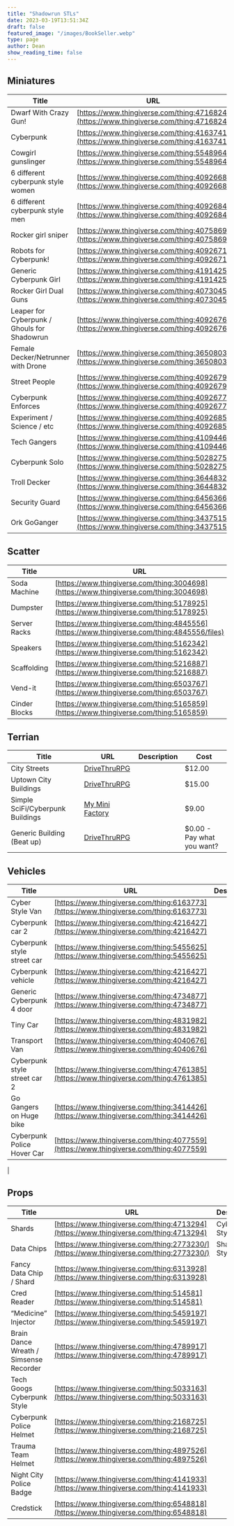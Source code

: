 ```yaml
---
title: "Shadowrun STLs"
date: 2023-03-19T13:51:34Z
draft: false
featured_image: "/images/BookSeller.webp"
type: page
author: Dean
show_reading_time: false
---
```



## Miniatures
|Title  |    URL    | Description      | Cost |
|-------|-----------|------------------|------|
|Dwarf With Crazy Gun!|[https://www.thingiverse.com/thing:4716824](https://www.thingiverse.com/thing:4716824)||Free|
|Cyberpunk |[https://www.thingiverse.com/thing:4163741](https://www.thingiverse.com/thing:4163741)|Male Character|Free|
|Cowgirl gunslinger|[https://www.thingiverse.com/thing:5548964](https://www.thingiverse.com/thing:5548964)||Free|
|6 different cyberpunk style women|[https://www.thingiverse.com/thing:4092668](https://www.thingiverse.com/thing:4092668)||Free|
|6 different cyberpunk style men|[https://www.thingiverse.com/thing:4092684](https://www.thingiverse.com/thing:4092684)||Free|
|Rocker girl sniper|[https://www.thingiverse.com/thing:4075869](https://www.thingiverse.com/thing:4075869)||Free|
|Robots for Cyberpunk!|[https://www.thingiverse.com/thing:4092671](https://www.thingiverse.com/thing:4092671)||Free|
|Generic Cyberpunk Girl|[https://www.thingiverse.com/thing:4191425](https://www.thingiverse.com/thing:4191425)||Free|
|Rocker Girl Dual Guns|[https://www.thingiverse.com/thing:4073045](https://www.thingiverse.com/thing:4073045)||Free|
|Leaper for Cyberpunk  / Ghouls for Shadowrun|[https://www.thingiverse.com/thing:4092676](https://www.thingiverse.com/thing:4092676)||Free|
|Female Decker/Netrunner with Drone|[https://www.thingiverse.com/thing:3650803](https://www.thingiverse.com/thing:3650803)||Free|
|Street People|[https://www.thingiverse.com/thing:4092679](https://www.thingiverse.com/thing:4092679)||Free|
|Cyberpunk Enforces   |[https://www.thingiverse.com/thing:4092677](https://www.thingiverse.com/thing:4092677)||Free|
|Experiment / Science / etc    |[https://www.thingiverse.com/thing:4092685](https://www.thingiverse.com/thing:4092685)||Free|
|Tech Gangers    |[https://www.thingiverse.com/thing:4109446](https://www.thingiverse.com/thing:4109446)||Free|
|Cyberpunk Solo    |[https://www.thingiverse.com/thing:5028275](https://www.thingiverse.com/thing:5028275)||Free|
|Troll Decker    |[https://www.thingiverse.com/thing:3644832](https://www.thingiverse.com/thing:3644832)||Free|
|Security Guard    |[https://www.thingiverse.com/thing:6456366](https://www.thingiverse.com/thing:6456366)||Free|
|Ork GoGanger    |[https://www.thingiverse.com/thing:3437515](https://www.thingiverse.com/thing:3437515)||Free|


## Scatter
|Title  |    URL    | Description      | Cost |
|-------|-----------|------------------|------|
|Soda Machine|[https://www.thingiverse.com/thing:3004698](https://www.thingiverse.com/thing:3004698)|| Free |
|Dumpster|[https://www.thingiverse.com/thing:5178925](https://www.thingiverse.com/thing:5178925)|| Free |
|Server Racks|[https://www.thingiverse.com/thing:4845556](https://www.thingiverse.com/thing:4845556/files)|| Free |
|Speakers|[https://www.thingiverse.com/thing:5162342](https://www.thingiverse.com/thing:5162342)|| Free |
|Scaffolding|[https://www.thingiverse.com/thing:5216887](https://www.thingiverse.com/thing:5216887)|| Free |
|Vend-it|[https://www.thingiverse.com/thing:6503767](https://www.thingiverse.com/thing:6503767)|| Free |
|Cinder Blocks|[https://www.thingiverse.com/thing:5165859](https://www.thingiverse.com/thing:5165859)||Free|

## Terrian
|Title  |    URL    | Description      | Cost |
|-------|-----------|------------------|------|
|City Streets|[DriveThruRPG](https://www.drivethrurpg.com/en/product/405382/aeurbn1-modern-urban-streets-and-sidewalks?affiliate_id=135005)||$12.00|
|Uptown City Buildings|[DriveThruRPG](https://www.drivethrurpg.com/en/product/268918/tycho-city-uptown?affiliate_id=135005)||$15.00|
|Simple SciFi/Cyberpunk Buildings|[My Mini Factory](https://www.myminifactory.com/object/3d-print-aetych01-simple-buildings-179075)||$9.00|
|Generic Building (Beat up) |[DriveThruRPG](https://www.drivethrurpg.com/en/product/465753/aetych10-tycho-city-free-rent-district?affiliate_id=135005)||$0.00 - Pay what you want?|


## Vehicles
|Title  |    URL    | Description      | Cost |
|-------|-----------|------------------|------|
|Cyber Style Van | [https://www.thingiverse.com/thing:6163773](https://www.thingiverse.com/thing:6163773)||Free|
|Cyberpunk car 2| [https://www.thingiverse.com/thing:4216427](https://www.thingiverse.com/thing:4216427)||Free|
|Cyberpunk style street car|[https://www.thingiverse.com/thing:5455625](https://www.thingiverse.com/thing:5455625)||Free|
|Cyberpunk vehicle|[https://www.thingiverse.com/thing:4216427](https://www.thingiverse.com/thing:4216427)||Free|
|Generic Cyberpunk 4 door|[https://www.thingiverse.com/thing:4734877](https://www.thingiverse.com/thing:4734877)||Free|
|Tiny Car|[https://www.thingiverse.com/thing:4831982](https://www.thingiverse.com/thing:4831982)||Free|
|Transport Van|[https://www.thingiverse.com/thing:4040676](https://www.thingiverse.com/thing:4040676)||Free|
|Cyberpunk style street car 2|[https://www.thingiverse.com/thing:4761385](https://www.thingiverse.com/thing:4761385)||Free|
|Go Gangers on Huge bike|[https://www.thingiverse.com/thing:3414426](https://www.thingiverse.com/thing:3414426)||Free|
|Cyberpunk Police Hover Car|[https://www.thingiverse.com/thing:4077559](https://www.thingiverse.com/thing:4077559)||Free|
|


## Props
|Title  |    URL    | Description      | Cost |
|-------|-----------|------------------|------|
|Shards|[https://www.thingiverse.com/thing:4713294](https://www.thingiverse.com/thing:4713294) |CyberPunk Style| Free |
|Data Chips|[https://www.thingiverse.com/thing:2773230/](https://www.thingiverse.com/thing:2773230/) |Shadowrun Style| Free |
|Fancy Data Chip / Shard|[https://www.thingiverse.com/thing:6313928](https://www.thingiverse.com/thing:6313928)|| Free |
|Cred Reader|[https://www.thingiverse.com/thing:514581](https://www.thingiverse.com/thing:514581)|| Free |
|“Medicine” Injector|[https://www.thingiverse.com/thing:5459197](https://www.thingiverse.com/thing:5459197)|| Free |
|Brain Dance Wreath / Simsense Recorder|[https://www.thingiverse.com/thing:4789917](https://www.thingiverse.com/thing:4789917)|| Free |
|Tech Googs Cyberpunk Style|[https://www.thingiverse.com/thing:5033163](https://www.thingiverse.com/thing:5033163)|| Free |
|Cyberpunk Police Helmet  |[https://www.thingiverse.com/thing:2168725](https://www.thingiverse.com/thing:2168725)|| Free |
|Trauma Team Helmet|[https://www.thingiverse.com/thing:4897526](https://www.thingiverse.com/thing:4897526)|| Free |
|Night City Police Badge|[https://www.thingiverse.com/thing:4141933](https://www.thingiverse.com/thing:4141933)|| Free |
|Credstick|[https://www.thingiverse.com/thing:6548818](https://www.thingiverse.com/thing:6548818)|| Free |
